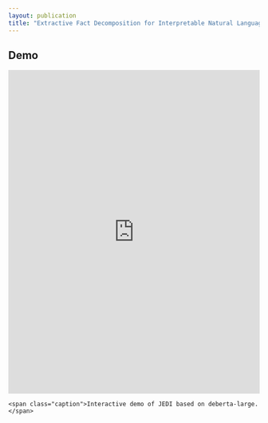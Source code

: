```yaml
---
layout: publication
title: "Extractive Fact Decomposition for Interpretable Natural Language Inference in One Forward Pass"
---
```


<h2>Demo</h2>

<div class="image-caption">

  <iframe class="frame" src="https://jedi.nicpopovic.com/demo/?__fullscreen=true" frameborder="0" width="100%" height="650" style="width: 100%; height: 650px;"></iframe>

  <script>
    function adjustIframeHeight() {
      const iframe = document.querySelector('.frame');
      if (!iframe) {
        setTimeout(adjustIframeHeight, 100);
        return;
      }
      if (window.innerWidth <= 452) {
        iframe.style.height = '1050px'; // Set height to 750px for mobile
      } else {
        iframe.style.height = '650px'; // Default height for larger screens
      }
    }

    // Adjust iframe height on load and when the window is resized
    window.onload = adjustIframeHeight;
    window.onresize = adjustIframeHeight;
  </script>
    <span class="caption">Interactive demo of JEDI based on deberta-large.</span>
</div>
